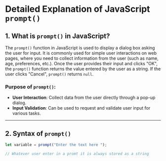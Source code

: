 # Detailed Explanation of JavaScript `prompt()`

## **1. What is `prompt()` in JavaScript?**

The `prompt()` function in JavaScript is used to display a dialog box asking the user for input. It is commonly used for simple user interactions on web pages, where you need to collect information from the user (such as name, age, preferences, etc.). Once the user provides their input and clicks "OK", the `prompt()` function returns the value entered by the user as a string. If the user clicks "Cancel", `prompt()` returns `null`.

### **Purpose of `prompt()`**:

- **User Interaction**: Collect data from the user directly through a pop-up dialog.
- **Input Validation**: Can be used to request and validate user input for various tasks.
---
## **2. Syntax of `prompt()`**

```javascript
let variable = prompt("Enter the text here ");

// Whatever user enter in a promt it is always stored as a string